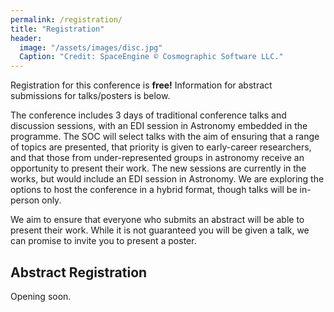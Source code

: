 ```yaml
---
permalink: /registration/
title: "Registration"
header:
  image: "/assets/images/disc.jpg"
  Caption: "Credit: SpaceEngine © Cosmographic Software LLC."
---
```


Registration for this conference is **free!** Information for abstract submissions for talks/posters is below.

The conference includes 3 days of traditional conference talks and discussion sessions, with an EDI session in Astronomy embedded in the programme. The SOC will select talks with the aim of ensuring that a range of topics are presented, that priority is given to early-career researchers, and that those from under-represented groups in astronomy receive an opportunity to present their work. The new sessions are currently in the works, but would include an EDI session in Astronomy. We are exploring the options to host the conference in a hybrid format, though talks will be in-person only.    

We aim to ensure that everyone who submits an abstract will be able to present their work. While it is not guaranteed you will be given a talk, we can promise to invite you to present a poster.

## Abstract Registration

Opening soon.

